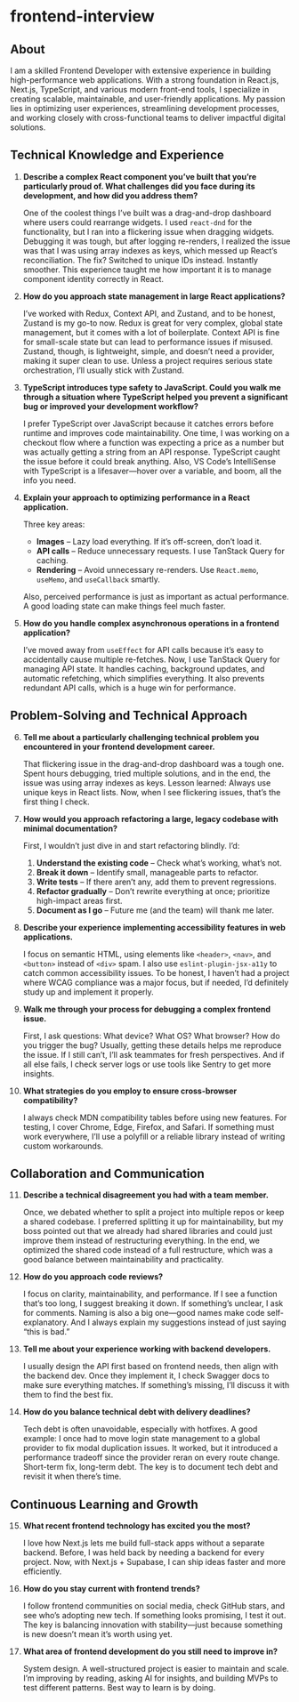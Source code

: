 # frontend-interview

## About

I am a skilled Frontend Developer with extensive experience in building high-performance web applications. With a strong foundation in React.js, Next.js, TypeScript, and various modern front-end tools, I specialize in creating scalable, maintainable, and user-friendly applications. My passion lies in optimizing user experiences, streamlining development processes, and working closely with cross-functional teams to deliver impactful digital solutions.

## Technical Knowledge and Experience

1.  **Describe a complex React component you’ve built that you’re particularly proud of. What challenges did you face during its development, and how did you address them?**

    One of the coolest things I’ve built was a drag-and-drop dashboard where users could rearrange widgets. I used `react-dnd` for the functionality, but I ran into a flickering issue when dragging widgets. Debugging it was tough, but after logging re-renders, I realized the issue was that I was using array indexes as keys, which messed up React’s reconciliation. The fix? Switched to unique IDs instead. Instantly smoother. This experience taught me how important it is to manage component identity correctly in React.

2.  **How do you approach state management in large React applications?**

    I’ve worked with Redux, Context API, and Zustand, and to be honest, Zustand is my go-to now. Redux is great for very complex, global state management, but it comes with a lot of boilerplate. Context API is fine for small-scale state but can lead to performance issues if misused. Zustand, though, is lightweight, simple, and doesn’t need a provider, making it super clean to use. Unless a project requires serious state orchestration, I’ll usually stick with Zustand.

3.  **TypeScript introduces type safety to JavaScript. Could you walk me through a situation where TypeScript helped you prevent a significant bug or improved your development workflow?**

    I prefer TypeScript over JavaScript because it catches errors before runtime and improves code maintainability. One time, I was working on a checkout flow where a function was expecting a price as a number but was actually getting a string from an API response. TypeScript caught the issue before it could break anything. Also, VS Code’s IntelliSense with TypeScript is a lifesaver—hover over a variable, and boom, all the info you need.

4.  **Explain your approach to optimizing performance in a React application.**

    Three key areas:

    * **Images** – Lazy load everything. If it’s off-screen, don’t load it.
    * **API calls** – Reduce unnecessary requests. I use TanStack Query for caching.
    * **Rendering** – Avoid unnecessary re-renders. Use `React.memo`, `useMemo`, and `useCallback` smartly.

    Also, perceived performance is just as important as actual performance. A good loading state can make things feel much faster.

5.  **How do you handle complex asynchronous operations in a frontend application?**

    I’ve moved away from `useEffect` for API calls because it’s easy to accidentally cause multiple re-fetches. Now, I use TanStack Query for managing API state. It handles caching, background updates, and automatic refetching, which simplifies everything. It also prevents redundant API calls, which is a huge win for performance.

## Problem-Solving and Technical Approach

6.  **Tell me about a particularly challenging technical problem you encountered in your frontend development career.**

    That flickering issue in the drag-and-drop dashboard was a tough one. Spent hours debugging, tried multiple solutions, and in the end, the issue was using array indexes as keys. Lesson learned: Always use unique keys in React lists. Now, when I see flickering issues, that’s the first thing I check.

7.  **How would you approach refactoring a large, legacy codebase with minimal documentation?**

    First, I wouldn’t just dive in and start refactoring blindly. I’d:

    1.  **Understand the existing code** – Check what’s working, what’s not.
    2.  **Break it down** – Identify small, manageable parts to refactor.
    3.  **Write tests** – If there aren’t any, add them to prevent regressions.
    4.  **Refactor gradually** – Don’t rewrite everything at once; prioritize high-impact areas first.
    5.  **Document as I go** – Future me (and the team) will thank me later.

8.  **Describe your experience implementing accessibility features in web applications.**

    I focus on semantic HTML, using elements like `<header>`, `<nav>`, and `<button>` instead of `<div>` spam. I also use `eslint-plugin-jsx-a11y` to catch common accessibility issues. To be honest, I haven’t had a project where WCAG compliance was a major focus, but if needed, I’d definitely study up and implement it properly.

9.  **Walk me through your process for debugging a complex frontend issue.**

    First, I ask questions: What device? What OS? What browser? How do you trigger the bug? Usually, getting these details helps me reproduce the issue. If I still can’t, I’ll ask teammates for fresh perspectives. And if all else fails, I check server logs or use tools like Sentry to get more insights.

10. **What strategies do you employ to ensure cross-browser compatibility?**

    I always check MDN compatibility tables before using new features. For testing, I cover Chrome, Edge, Firefox, and Safari. If something must work everywhere, I’ll use a polyfill or a reliable library instead of writing custom workarounds.

## Collaboration and Communication

11. **Describe a technical disagreement you had with a team member.**

    Once, we debated whether to split a project into multiple repos or keep a shared codebase. I preferred splitting it up for maintainability, but my boss pointed out that we already had shared libraries and could just improve them instead of restructuring everything. In the end, we optimized the shared code instead of a full restructure, which was a good balance between maintainability and practicality.

12. **How do you approach code reviews?**

    I focus on clarity, maintainability, and performance. If I see a function that’s too long, I suggest breaking it down. If something’s unclear, I ask for comments. Naming is also a big one—good names make code self-explanatory. And I always explain my suggestions instead of just saying “this is bad.”

13. **Tell me about your experience working with backend developers.**

    I usually design the API first based on frontend needs, then align with the backend dev. Once they implement it, I check Swagger docs to make sure everything matches. If something’s missing, I’ll discuss it with them to find the best fix.

14. **How do you balance technical debt with delivery deadlines?**

    Tech debt is often unavoidable, especially with hotfixes. A good example: I once had to move login state management to a global provider to fix modal duplication issues. It worked, but it introduced a performance tradeoff since the provider reran on every route change. Short-term fix, long-term debt. The key is to document tech debt and revisit it when there’s time.

## Continuous Learning and Growth

15. **What recent frontend technology has excited you the most?**

    I love how Next.js lets me build full-stack apps without a separate backend. Before, I was held back by needing a backend for every project. Now, with Next.js + Supabase, I can ship ideas faster and more efficiently.

16. **How do you stay current with frontend trends?**

    I follow frontend communities on social media, check GitHub stars, and see who’s adopting new tech. If something looks promising, I test it out. The key is balancing innovation with stability—just because something is new doesn’t mean it’s worth using yet.

17. **What area of frontend development do you still need to improve in?**

    System design. A well-structured project is easier to maintain and scale. I’m improving by reading, asking AI for insights, and building MVPs to test different patterns. Best way to learn is by doing.

